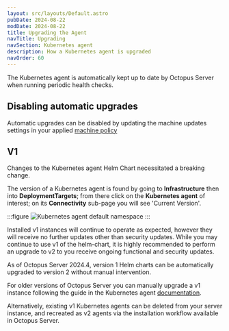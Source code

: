 ```yaml
---
layout: src/layouts/Default.astro
pubDate: 2024-08-22
modDate: 2024-08-22
title: Upgrading the Agent
navTitle: Upgrading
navSection: Kubernetes agent
description: How a Kubernetes agent is upgraded
navOrder: 60
---
```


The Kubernetes agent is automatically kept up to date by Octopus Server when running periodic health checks.

## Disabling automatic upgrades

Automatic upgrades can be disabled by updating the machine updates settings in your applied [machine policy](../../../infrastructure/machine-policies)

## V1

Changes to the Kubernetes agent Helm Chart necessitated a breaking change.

The version of a Kubernetes agent is found by going to **Infrastructure** then into **DeploymentTargets**; from there click on the 
**Kubernetes agent** of interest; on its **Connectivity** sub-page you will see 'Current Version'.

:::figure
![Kubernetes agent default namespace](/docs/infrastructure/deployment-targets/kubernetes/kubernetes-agent/kubernetes-agent-upgrade-version.png)
:::

Installed v1 instances will continue to operate as expected, however they will receive no further updates other than security updates. 
While you may continue to use v1 of the helm-chart, it is highly recommended to perform an upgrade to v2 to you receive ongoing functional and security updates.

As of Octopus Server 2024.4, version 1 Helm charts can be automatically upgraded to version 2 without manual intervention.

For older versions of Octopus Server you can manually upgrade a v1 instance following the guide in the Kubernetes agent [documentation](https://github.com/OctopusDeploy/helm-charts/blob/main/charts/kubernetes-agent/migrations).

Alternatively, existing v1 Kubernetes agents can be deleted from your server instance, and recreated as v2 agents via the installation workflow available in Octopus Server. 